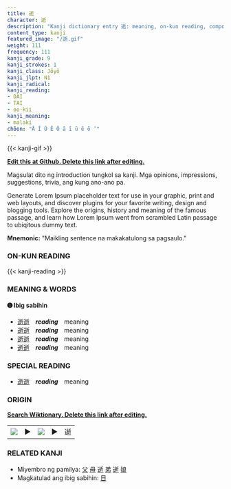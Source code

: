 ```yaml
---
title: 逝
character: 逝
description: "Kanji dictionary entry 逝: meaning, on-kun reading, compounds, origin, related kanji"
content_type: kanji
featured_image: "/逝.gif"
weight: 111
frequency: 111
kanji_grade: 9
kanji_strokes: 1
kanji_class: Jōyō
kanji_jlpt: N1
kanji_radical: 
kanji_reading: 
- DAI
- TAI
- oo-kii
kanji_meaning:
- malaki
chōon: "Ā Ī Ū Ē Ō ā ī ū ē ō ’"
---
```

[//]: # (Don't edit the line below. Kanji animated GIF code is automatically generated.)
{{< kanji-gif >}}

[//]: # (Edit below this line.)

**[Edit this at Github. Delete this link after editing.](https://github.com/tim0g/tim/tree/main/content/kanji/逝/index.md)**

Magsulat dito ng introduction tungkol sa kanji. Mga opinions, impressions, suggestions, trivia, ang kung ano-ano pa.

Generate Lorem Ipsum placeholder text for use in your graphic, print and web layouts, and discover plugins for your favorite writing, design and blogging tools. Explore the origins, history and meaning of the famous passage, and learn how Lorem Ipsum went from scrambled Latin passage to ubiqitous dummy text.
 
**Mnemonic:** "Maikling sentence na makakatulong sa pagsaulo."

### ON-KUN READING

[//]: # (Don't edit the line below. ON-KUN READING code is automatically generated.)
{{< kanji-reading >}}

### MEANING & WORDS

#### ➊ **Ibig sabihin**
  - [逝](../逝)[逝](../逝)　***reading***　meaning
  - [逝](../逝)[逝](../逝)　***reading***　meaning
  - [逝](../逝)[逝](../逝)　***reading***　meaning
  - [逝](../逝)[逝](../逝)　***reading***　meaning

### SPECIAL READING
  - [逝](../逝)[逝](../逝)　***reading***　meaning

### ORIGIN

**[Search Wiktionary. Delete this link after editing.](https://wiktionary.org/wiki/逝)**
<table class="kanji-table"><tr><td>
<img src="60px-逝-bronze.svg.png">
</td><td>▶</td><td>
<img src="60px-逝-oracle.svg.png">
</td><td>▶</td>
<td class="kanji-origin">逝</td>
</tr></table>

### RELATED KANJI
- Miyembro ng pamilya: [父](../父) [母](../母) [逝](../逝) [弟](../弟) [逝](../逝) [娘](../娘)
- Magkatulad ang ibig sabihin: [日](../日)
